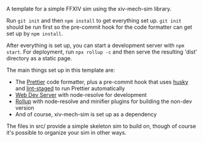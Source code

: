 A template for a simple FFXIV sim using the xiv-mech-sim library.

Run `git init` and then `npm install` to get everything set up. `git init` should be run first so the pre-commit hook for the code formatter can get set up by `npm install`.

After everything is set up, you can start a development server with `npm start`. For deployment, run `npx rollup -c` and then serve the resulting 'dist' directory as a static page.

The main things set up in this template are:

- The [Prettier](https://prettier.io) code formatter, plus a pre-commit hook that uses [husky](https://github.com/typicode/husky) and [lint-staged](https://github.com/okonet/lint-staged) to run Prettier automatically
- [Web Dev Server](https://modern-web.dev/blog/introducing-modern-web/#web-dev-server) with node-resolve for development
- [Rollup](https://rollupjs.org/) with node-resolve and minifier plugins for building the non-dev version
- And of course, xiv-mech-sim is set up as a dependency

The files in src/ provide a simple skeleton sim to build on, though of course it's possible to organize your sim in other ways.
